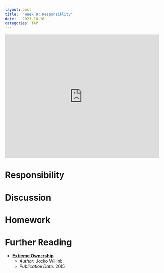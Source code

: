 ```yaml
---
layout: post
title:  "Week 8: Responsiblity"
date:   2023-10-26
categories: TAP
---
```


<iframe width="100%" height="405" src="https://www.youtube.com/embed/ljqra3BcqWM?si=ggqMqtJRZVY1JSxE" title="YouTube video player" frameborder="0" allow="accelerometer; autoplay; clipboard-write; encrypted-media; gyroscope; picture-in-picture; web-share" allowfullscreen></iframe>

# Responsibility

# Discussion

# Homework

# Further Reading
- **[Extreme Ownership](https://amzn.to/47xgOEE)**
  - *Author:* Jocko Willink 
  - *Publication Date:* 2015